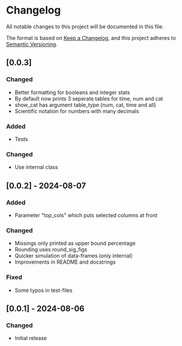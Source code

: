 # Changelog

All notable changes to this project will be documented in this file.

The format is based on [Keep a Changelog](https://keepachangelog.com/en/1.1.0/),
and this project adheres to [Semantic Versioning](https://semver.org/spec/v2.0.0.html).

## [0.0.3]

### Changed

- Better formatting for booleans and integer stats
- By default now prints 3 seperate tables for time, num and cat
- show_cat has argument table_type (num, cat, time and all)
- Scientific notation for numbers with many decimals

### Added 

- Tests
  
### Changed

- Use internal class 

## [0.0.2] - 2024-08-07

### Added

- Parameter "top_cols" which puts selected columns at front

### Changed

- Missings only printed as upper bound percentage
- Rounding uses round_sig_figs
- Quicker simulation of data-frames (only internal) 
- Improvements in README and docstrings

### Fixed

- Some typos in test-files


## [0.0.1] - 2024-08-06

### Changed

- Initial release
